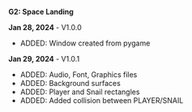 **G2: Space Landing**

**Jan 28, 2024** - V1.0.0<br>
- ADDED: Window created from pygame<br>

**Jan 29, 2024** - V1.0.1<br>
- ADDED: Audio, Font, Graphics files<br>
- ADDED: Background surfaces<br>
- ADDED: Player and Snail rectangles<br>
- ADDED: Added collision between PLAYER/SNAIL